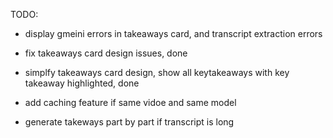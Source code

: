 TODO: 

- display gmeini errors in takeaways card, and transcript extraction errors
- fix takeaways card design issues, done 

- simplfy takeaways card design, show all keytakeaways with key takeaway highlighted, done 



- add caching feature if same vidoe and same model 

- generate takeways part by part if transcript is long 